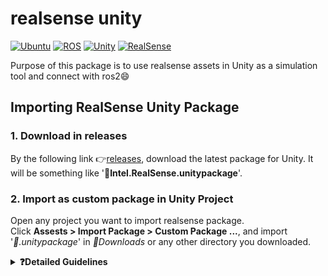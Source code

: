 # realsense unity

<div align="left">

  <a href="">![Ubuntu](https://img.shields.io/badge/Ubuntu-22.04-green)</a>
  <a href="">![ROS](https://img.shields.io/badge/ROS-humble-blue)</a>
  <a href="">![Unity](https://img.shields.io/badge/Unity-2022.3.41f1-red)</a>
  <a href="">![RealSense](https://img.shields.io/badge/RealSense-v2.55.1-yellow)</a>

</div>

Purpose of this package is to use realsense assets in Unity as a simulation tool and connect with ros2😄

## Importing RealSense Unity Package
### 1. Download in releases
By the following link :point_right:[releases](https://github.com/IntelRealSense/librealsense/releases), download the latest package for Unity. It will be something like '🧮**Intel.RealSense.unitypackage**'.

### 2. Import as custom package in Unity Project
Open any project you want to import realsense package. <br/>
Click **Assests > Import Package > Custom Package ...**, and import '_🧮.unitypackage_' in _📁Downloads_ or any other directory you downloaded.

<details>
  <summary><b>❓Detailed Guidelines</b></summary>
  <p>With the following link above, scroll down to find the page where <i>Assests</i> are placed.</p>
  <p align="left">
    <img src="https://github.com/user-attachments/assets/25cad9b1-96d0-452b-9a3d-f975cb90b351"/>
  </p>
  
  <p>After downloading .unitypackage, open Unity Project to import downloaded package as <b>custom package</b> like below.</p>
  <p><b><i>'.unitypackage'</i></b> extension is only available for this.</p>
  <p align="left"> 
    <img src="https://github.com/user-attachments/assets/8b277438-a668-4dea-b69e-4d42b0bd74cf"/>
  </p>
</details>

